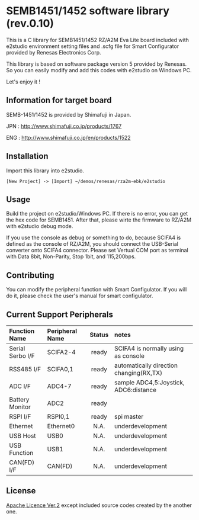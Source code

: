 # SEMB1451/1452 software library (rev.0.10)

This is a C library for SEMB1451/1452 RZ/A2M Eva Lite board
included with e2studio environment setting files and .scfg file
for Smart Configurator provided by Renesas Electronics Corp.
  
This library is based on software package version 5 provided by Renesas.
So you can easily modify and add this codes with e2studio on Windows PC.
  
Let's enjoy it !

## Information for target board

SEMB-1451/1452 is provided by Shimafuji in Japan.
  
JPN : http://www.shimafuji.co.jp/products/1767
  
ENG : http://www.shimafuji.co.jp/en/products/1522

## Installation

Import this library into e2studio.

```e2studio
[New Project] -> [Import] ~/demos/renesas/rza2m-ebk/e2studio
```

## Usage

Build the project on e2studio/Windows PC.
If there is no error, you can get the hex code for SEMB1451.
After that, please wirte the firmware to RZ/A2M with e2studio debug mode.

If you use the console as debug or something to do,
because SCIFA4 is defined as the console of RZ/A2M,
you should connect the USB-Serial converter onto SCIFA4 connector.
Please set Vertual COM port as terminal with Data 8bit, Non-Parity, Stop 1bit, and 115,200bps.

## Contributing

You can modify the peripheral function with Smart Configulator.
If you will do it, please check the user's manual for smart configulator.

## Current Support Peripherals

|Function Name    | Peripheral Name | Status | notes |
|:----------------|:----------------|:------:|:------|
|Serial Serbo I/F |SCIFA2-4         | ready  | SCIFA4 is normally using as console     |
|RSS485 I/F       |SCIFA0,1         | ready  | automatically direction changing(RX,TX) | 
|ADC I/F          |ADC4-7           | ready  | sample ADC4,5:Joystick, ADC6:distance   |
|Battery Monitor  |ADC2             | ready  | |
|RSPI I/F         |RSPI0,1          | ready  | spi master |
|Ethernet         |Ethernet0        | N.A.   | underdevelopment |
|USB Host         |USB0             | N.A.   | underdevelopment |
|USB Function     |USB1             | N.A.   | underdevelopment |
|CAN(FD) I/F      |CAN(FD)          | N.A.   | underdevelopment |

## License
[Apache Licence Ver.2](http://www.apache.org/licenses/)
except included source codes created by the another one.

